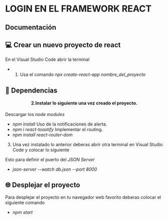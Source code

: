 # LOGIN EN EL FRAMEWORK REACT

## Documentación 

## 💻 Crear un nuevo proyecto de react
En el Visual Studio Code abrir la terminal 
- 1. Usa el comando *npx create-react-app nombre_del_proyecto*
## 🧩 Dependencias
<h4 align="center"> 2.Instalar lo siguiente una vez creado el proyecto.</h4>

Descargar los *node modules* 
- *npm install*
Uso de la notificaciones de alerta.
- *npm i react-toastify*
Implementar el routing.
- *npm install react-router-dom* 

3. Una vez instalado lo anterior deberas abrir otra terminal en Visual Studio Code y colocar lo siguiente

 Esto para definir el puerto del *JSON Server*
- *json-server --watch db.json --port 8000*

## 🌐 Desplejar el proyecto
Para desplejar el proyecto en tu navegador web favorito deberas colocar el siguiente comando
- *npm start*





